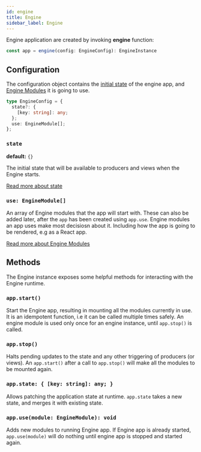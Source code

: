 ```yaml
---
id: engine
title: Engine
sidebar_label: Engine
---
```


Engine application are created by invoking **engine** function:

```ts
const app = engine(config: EngineConfig): EngineInstance
```

## Configuration

The configuration object contains the [initial state](/docs/concepts/state) of
the engine app, and [Engine Modules](/docs/api/modules) it is going to use.

```ts
type EngineConfig = {
  state?: {
    [key: string]: any;
  };
  use: EngineModule[];
};
```

### `state`

**default:** `{}`

The initial state that will be available to producers and views when the Engine starts.

[Read more about state](/docs/concepts/state)

### `use: EngineModule[]`

An array of Engine modules that the app will start with. These can also be added
later, after the `app` has been created using `app.use`. Engine modules an app
uses make most decisiosn about it. Including how the app is going to be
rendered, e.g as a React app.

[Read more about Engine Modules](/docs/api/modules)

## Methods

The Engine instance exposes some helpful methods for interacting with the Engine runtime.

### `app.start()`

Start the Engine app, resulting in mounting all the modules currently in use. It
is an idempotent function, i.e it can be called multiple times safely. An engine
module is used only once for an engine instance, until `app.stop()` is called.

### `app.stop()`

Halts pending updates to the state and any other triggering of producers (or
views). An `app.start()` after a call to `app.stop()` will make all the modules
to be mounted again.

### `app.state: { [key: string]: any; }`

Allows patching the application state at runtime. `app.state` takes a new state,
and merges it with existing state.

### `app.use(module: EngineModule): void`

Adds new modules to running Engine app. If Engine app is already started,
`app.use(module)` will do nothing until engine app is stopped and started again.
